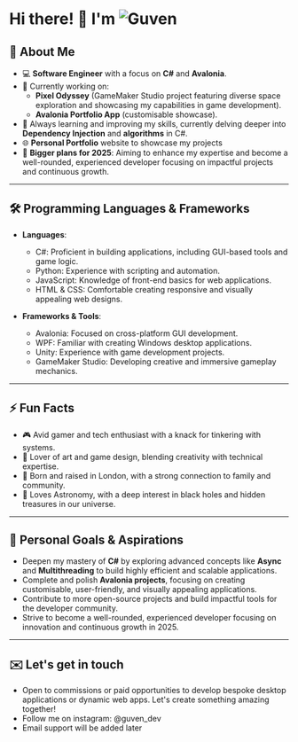 <!--
**Guven-K/Guven-K** is a ✨ _special_ ✨ repository because its `README.md` (this file) appears on your GitHub profile.
-->
<!--
**Guven-K/Guven-K** is a ✨ _special_ ✨ repository because its `README.md` (this file) appears on your GitHub profile.
-->

# Hi there! 👋 I'm ![Guven](https://via.placeholder.com/150x40/008000/FFFFFF?text=Guven)

## 🌟 About Me  
- 💻 **Software Engineer** with a focus on **C#** and **Avalonia**.  
- 🔭 Currently working on:  
  - **Pixel Odyssey** (GameMaker Studio project featuring diverse space exploration and showcasing my capabilities in game development).  
  - **Avalonia Portfolio App** (customisable showcase).  
- 🌱 Always learning and improving my skills, currently delving deeper into **Dependency Injection** and **algorithms** in C#.
- 🌐 **Personal Portfolio** website to showcase my projects 
- 🚀 **Bigger plans for 2025**: Aiming to enhance my expertise and become a well-rounded, experienced developer focusing on impactful projects and continuous growth.  

---

## 🛠️ Programming Languages & Frameworks  
- **Languages**:  
  - C#: Proficient in building applications, including GUI-based tools and game logic.  
  - Python: Experience with scripting and automation.  
  - JavaScript: Knowledge of front-end basics for web applications. 
  - HTML & CSS: Comfortable creating responsive and visually appealing web designs.  

- **Frameworks & Tools**:  
  - Avalonia: Focused on cross-platform GUI development.  
  - WPF: Familiar with creating Windows desktop applications.  
  - Unity: Experience with game development projects.  
  - GameMaker Studio: Developing creative and immersive gameplay mechanics.

---

## ⚡ Fun Facts  
- 🎮 Avid gamer and tech enthusiast with a knack for tinkering with systems.  
- 🎨 Lover of art and game design, blending creativity with technical expertise.  
- 🏡 Born and raised in London, with a strong connection to family and community.  
- 💫 Loves Astronomy, with a deep interest in black holes and hidden treasures in our universe.
  
---

## 🎯 Personal Goals & Aspirations
- Deepen my mastery of **C#** by exploring advanced concepts like **Async** and **Multithreading** to build highly efficient and scalable applications.
- Complete and polish **Avalonia projects**, focusing on creating customisable, user-friendly, and visually appealing applications.
- Contribute to more open-source projects and build impactful tools for the developer community.
- Strive to become a well-rounded, experienced developer focusing on innovation and continuous growth in 2025.

---
## ✉️ Let's get in touch
- Open to commissions or paid opportunities to develop bespoke desktop applications or dynamic web apps. Let's create something amazing together!  
- Follow me on instagram: @guven_dev
- Email support will be added later 

